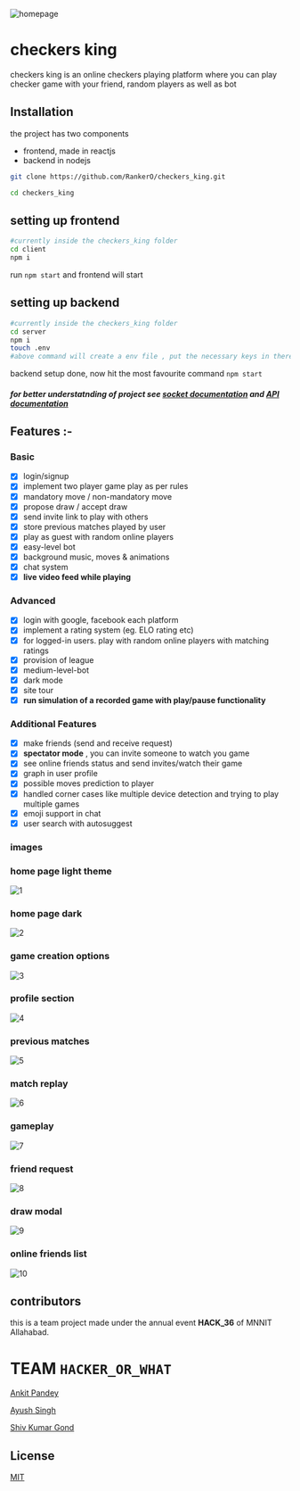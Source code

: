 ![homepage](https://drive.google.com/uc?export=view&id=1VPf18ntL3SL5NUkAfre3Kc1jH8Zf_rSw)

# checkers king

checkers king is an online checkers playing platform where you can play checker game with your friend, random players as well as bot

## Installation

the project has two components

- frontend, made in reactjs
- backend in nodejs

```bash
git clone https://github.com/RankerO/checkers_king.git
```

```bash
cd checkers_king
```

## setting up frontend

```bash
#currently inside the checkers_king folder
cd client
npm i
```

run `npm start` and frontend will start

## setting up backend

```bash
#currently inside the checkers_king folder
cd server
npm i
touch .env
#above command will create a env file , put the necessary keys in there
```

backend setup done, now hit the most favourite command `npm start`

##### for better understatnding of project see [socket documentation](/server/src/socket/Documentation.md) and [API documentation](/server/README.md)

## Features :-

### Basic

- [x] login/signup
- [x] implement two player game play as per rules
- [x] mandatory move / non-mandatory move
- [x] propose draw / accept draw
- [x] send invite link to play with others
- [x] store previous matches played by user
- [x] play as guest with random online players
- [x] easy-level bot
- [x] background music, moves & animations
- [x] chat system
- [x] **live video feed while playing**

### Advanced

- [x] login with google, facebook each platform
- [x] implement a rating system (eg. ELO rating etc)
- [x] for logged-in users. play with random online players with matching ratings
- [x] provision of league
- [x] medium-level-bot
- [x] dark mode
- [x] site tour
- [x] **run simulation of a recorded game with play/pause functionality**

### Additional Features

- [x] make friends (send and receive request)
- [x] **spectator mode** , you can invite someone to watch you game
- [x] see online friends status and send invites/watch their game
- [x] graph in user profile
- [x] possible moves prediction to player
- [x] handled corner cases like multiple device detection and trying to play multiple games
- [x] emoji support in chat
- [x] user search with autosuggest

### images

### home page light theme

![1](https://github.com/RankerO/checkers_king/assets/91595780/bbeaa2fc-f8df-408a-8ed0-9deccb5f3d69)

### home page dark

![2](https://github.com/RankerO/checkers_king/assets/91595780/921da1cc-7c13-411f-b338-a82c9f01b97c)

### game creation options

![3](https://github.com/RankerO/checkers_king/assets/91595780/db43fdd1-d8ae-4e51-866b-07d903f1674e)

### profile section

![4](https://github.com/RankerO/checkers_king/assets/91595780/812d0b20-ac14-49d5-83d3-38695606ada3)

### previous matches

![5](https://github.com/RankerO/checkers_king/assets/91595780/38162ecb-acca-4153-b215-abd90b5c1019)

### match replay

![6](https://github.com/RankerO/checkers_king/assets/91595780/da05f00c-0dfc-42bc-a82d-f77c239a50c2)

### gameplay

![7](https://github.com/RankerO/checkers_king/assets/91595780/fac67213-70d8-4004-a9ae-90e53b2ac038)

### friend request

![8](https://github.com/RankerO/checkers_king/assets/91595780/a52dbf3a-e0e1-4cf7-b9ee-33b8ff8e8795)

### draw modal

![9](https://github.com/RankerO/checkers_king/assets/91595780/9a047b8e-1351-4fd8-ace2-ed6180d7cf6e)

### online friends list

![10](https://github.com/RankerO/checkers_king/assets/91595780/99c5b693-adba-4b4d-9fc2-8ec49893358e)
## contributors

this is a team project made under the annual event **HACK_36** of MNNIT Allahabad.

# TEAM `HACKER_OR_WHAT`

[Ankit Pandey](https://github.com/RankerO/)

[Ayush Singh](https://github.com/)

[Shiv Kumar Gond](https://github.com/)

## License

[MIT](https://choosealicense.com/licenses/mit/)
